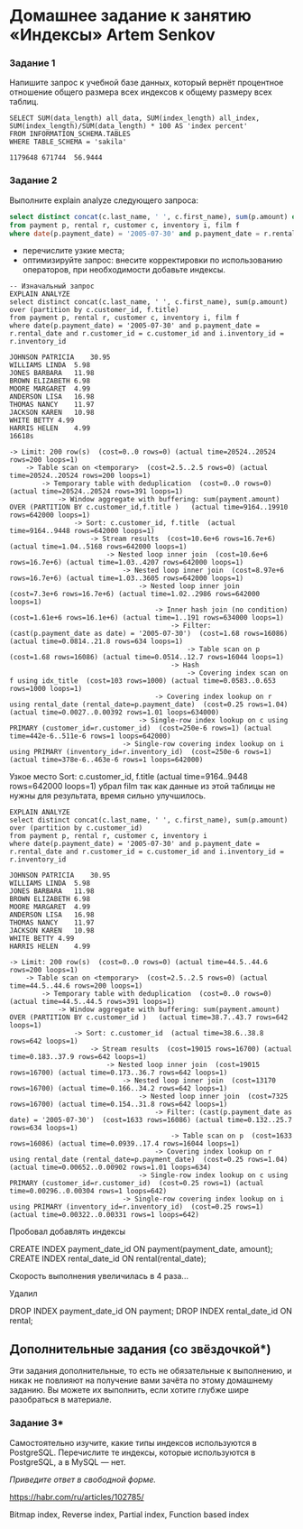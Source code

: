 # Домашнее задание к занятию «Индексы» Artem Senkov

### Задание 1

Напишите запрос к учебной базе данных, который вернёт процентное отношение общего размера всех индексов к общему размеру всех таблиц.

```
SELECT SUM(data_length) all_data, SUM(index_length) all_index, SUM(index_length)/SUM(data_length) * 100 AS 'index percent'
FROM INFORMATION_SCHEMA.TABLES
WHERE TABLE_SCHEMA = 'sakila'
```
```
1179648	671744	56.9444
```


### Задание 2

Выполните explain analyze следующего запроса:
```sql
select distinct concat(c.last_name, ' ', c.first_name), sum(p.amount) over (partition by c.customer_id, f.title)
from payment p, rental r, customer c, inventory i, film f
where date(p.payment_date) = '2005-07-30' and p.payment_date = r.rental_date and r.customer_id = c.customer_id and i.inventory_id = r.inventory_id
```
- перечислите узкие места;
- оптимизируйте запрос: внесите корректировки по использованию операторов, при необходимости добавьте индексы.

```
-- Изначальный запрос
EXPLAIN ANALYZE
select distinct concat(c.last_name, ' ', c.first_name), sum(p.amount) over (partition by c.customer_id, f.title)
from payment p, rental r, customer c, inventory i, film f
where date(p.payment_date) = '2005-07-30' and p.payment_date = r.rental_date and r.customer_id = c.customer_id and i.inventory_id = r.inventory_id

JOHNSON PATRICIA	30.95
WILLIAMS LINDA	5.98
JONES BARBARA	11.98
BROWN ELIZABETH	6.98
MOORE MARGARET	4.99
ANDERSON LISA	16.98
THOMAS NANCY	11.97
JACKSON KAREN	10.98
WHITE BETTY	4.99
HARRIS HELEN	4.99
16618s

-> Limit: 200 row(s)  (cost=0..0 rows=0) (actual time=20524..20524 rows=200 loops=1)
    -> Table scan on <temporary>  (cost=2.5..2.5 rows=0) (actual time=20524..20524 rows=200 loops=1)
        -> Temporary table with deduplication  (cost=0..0 rows=0) (actual time=20524..20524 rows=391 loops=1)
            -> Window aggregate with buffering: sum(payment.amount) OVER (PARTITION BY c.customer_id,f.title )   (actual time=9164..19910 rows=642000 loops=1)
                -> Sort: c.customer_id, f.title  (actual time=9164..9448 rows=642000 loops=1)
                    -> Stream results  (cost=10.6e+6 rows=16.7e+6) (actual time=1.04..5168 rows=642000 loops=1)
                        -> Nested loop inner join  (cost=10.6e+6 rows=16.7e+6) (actual time=1.03..4207 rows=642000 loops=1)
                            -> Nested loop inner join  (cost=8.97e+6 rows=16.7e+6) (actual time=1.03..3605 rows=642000 loops=1)
                                -> Nested loop inner join  (cost=7.3e+6 rows=16.7e+6) (actual time=1.02..2986 rows=642000 loops=1)
                                    -> Inner hash join (no condition)  (cost=1.61e+6 rows=16.1e+6) (actual time=1..191 rows=634000 loops=1)
                                        -> Filter: (cast(p.payment_date as date) = '2005-07-30')  (cost=1.68 rows=16086) (actual time=0.0814..21.8 rows=634 loops=1)
                                            -> Table scan on p  (cost=1.68 rows=16086) (actual time=0.0514..12.7 rows=16044 loops=1)
                                        -> Hash
                                            -> Covering index scan on f using idx_title  (cost=103 rows=1000) (actual time=0.0583..0.653 rows=1000 loops=1)
                                    -> Covering index lookup on r using rental_date (rental_date=p.payment_date)  (cost=0.25 rows=1.04) (actual time=0.0027..0.00392 rows=1.01 loops=634000)
                                -> Single-row index lookup on c using PRIMARY (customer_id=r.customer_id)  (cost=250e-6 rows=1) (actual time=442e-6..511e-6 rows=1 loops=642000)
                            -> Single-row covering index lookup on i using PRIMARY (inventory_id=r.inventory_id)  (cost=250e-6 rows=1) (actual time=378e-6..463e-6 rows=1 loops=642000)

```
Узкое место 
Sort: c.customer_id, f.title  (actual time=9164..9448 rows=642000 loops=1)
убрал film так как данные из этой таблицы не нужны для результата, время сильно улучшилось.

```
EXPLAIN ANALYZE                            
select distinct concat(c.last_name, ' ', c.first_name), sum(p.amount) over (partition by c.customer_id)
from payment p, rental r, customer c, inventory i
where date(p.payment_date) = '2005-07-30' and p.payment_date = r.rental_date and r.customer_id = c.customer_id and i.inventory_id = r.inventory_id

JOHNSON PATRICIA	30.95
WILLIAMS LINDA	5.98
JONES BARBARA	11.98
BROWN ELIZABETH	6.98
MOORE MARGARET	4.99
ANDERSON LISA	16.98
THOMAS NANCY	11.97
JACKSON KAREN	10.98
WHITE BETTY	4.99
HARRIS HELEN	4.99

-> Limit: 200 row(s)  (cost=0..0 rows=0) (actual time=44.5..44.6 rows=200 loops=1)
    -> Table scan on <temporary>  (cost=2.5..2.5 rows=0) (actual time=44.5..44.6 rows=200 loops=1)
        -> Temporary table with deduplication  (cost=0..0 rows=0) (actual time=44.5..44.5 rows=391 loops=1)
            -> Window aggregate with buffering: sum(payment.amount) OVER (PARTITION BY c.customer_id )   (actual time=38.7..43.7 rows=642 loops=1)
                -> Sort: c.customer_id  (actual time=38.6..38.8 rows=642 loops=1)
                    -> Stream results  (cost=19015 rows=16700) (actual time=0.183..37.9 rows=642 loops=1)
                        -> Nested loop inner join  (cost=19015 rows=16700) (actual time=0.173..36.7 rows=642 loops=1)
                            -> Nested loop inner join  (cost=13170 rows=16700) (actual time=0.166..34.2 rows=642 loops=1)
                                -> Nested loop inner join  (cost=7325 rows=16700) (actual time=0.154..31.8 rows=642 loops=1)
                                    -> Filter: (cast(p.payment_date as date) = '2005-07-30')  (cost=1633 rows=16086) (actual time=0.132..25.7 rows=634 loops=1)
                                        -> Table scan on p  (cost=1633 rows=16086) (actual time=0.0939..17.4 rows=16044 loops=1)
                                    -> Covering index lookup on r using rental_date (rental_date=p.payment_date)  (cost=0.25 rows=1.04) (actual time=0.00652..0.00902 rows=1.01 loops=634)
                                -> Single-row index lookup on c using PRIMARY (customer_id=r.customer_id)  (cost=0.25 rows=1) (actual time=0.00296..0.00304 rows=1 loops=642)
                            -> Single-row covering index lookup on i using PRIMARY (inventory_id=r.inventory_id)  (cost=0.25 rows=1) (actual time=0.00322..0.00331 rows=1 loops=642)

```

Пробовал добавлять индексы 

CREATE INDEX payment_date_id ON payment(payment_date, amount);
CREATE INDEX rental_date_id ON rental(rental_date);

Скорость выполнения увеличилась в 4 раза... 

Удалил 

DROP INDEX payment_date_id ON payment;
DROP INDEX rental_date_id ON rental;



## Дополнительные задания (со звёздочкой*)
Эти задания дополнительные, то есть не обязательные к выполнению, и никак не повлияют на получение вами зачёта по этому домашнему заданию. Вы можете их выполнить, если хотите глубже шире разобраться в материале.

### Задание 3*

Самостоятельно изучите, какие типы индексов используются в PostgreSQL. Перечислите те индексы, которые используются в PostgreSQL, а в MySQL — нет.

*Приведите ответ в свободной форме.*

https://habr.com/ru/articles/102785/

Bitmap index, Reverse index, Partial index, Function based index
